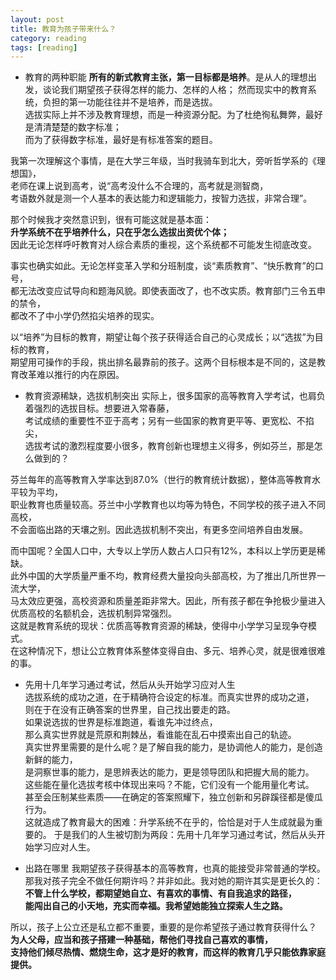 ```yaml
---
layout: post
title: 教育为孩子带来什么？
category: reading
tags: [reading]
---
```


+ 教育的两种职能
**所有的新式教育主张，第一目标都是培养**。是从人的理想出发，谈论我们期望孩子获得怎样的能力、怎样的人格；
然而现实中的教育系统，负担的第一功能往往并不是培养，而是选拔。  
选拔实际上并不涉及教育理想，而是一种资源分配。为了杜绝徇私舞弊，最好是清清楚楚的数字标准；  
而为了获得数字标准，最好是有标准答案的题目。  

我第一次理解这个事情，是在大学三年级，当时我骑车到北大，旁听哲学系的《理想国》，  
老师在课上说到高考，说“高考没什么不合理的，高考就是测智商，  
考语数外就是测一个人基本的表达能力和逻辑能力，按智力选拔，非常合理”。

那个时候我才突然意识到，很有可能这就是基本面：  
**升学系统不在乎培养什么，只在乎怎么选拔出资优个体；**  
因此无论怎样呼吁教育对人综合素质的重视，这个系统都不可能发生彻底改变。  

事实也确实如此。无论怎样变革入学和分班制度，谈“素质教育”、“快乐教育”的口号，  
都无法改变应试导向和题海风貌。即使表面改了，也不改实质。教育部门三令五申的禁令，  
都改不了中小学仍然掐尖培养的现实。

以“培养”为目标的教育，期望让每个孩子获得适合自己的心灵成长；以“选拔”为目标的教育，  
期望用可操作的手段，挑出排名最靠前的孩子。这两个目标根本是不同的，这是教育改革难以推行的内在原因。 

+ 教育资源稀缺，选拔机制突出
实际上，很多国家的高等教育入学考试，也肩负着强烈的选拔目标。想要进入常春藤，  
考试成绩的重要性不亚于高考；另有一些国家的教育更平等、更宽松、不掐尖，  
选拔考试的激烈程度要小很多，教育创新也理想主义得多，例如芬兰，那是怎么做到的？

芬兰每年的高等教育入学率达到87.0%（世行的教育统计数据），整体高等教育水平较为平均，  
职业教育也质量较高。芬兰中小学教育也以均等为特色，不同学校的孩子进入不同高校，  
不会面临出路的天壤之别。因此选拔机制不突出，有更多空间培养自由发展。

而中国呢？全国人口中，大专以上学历人数占人口只有12%，本科以上学历更是稀缺。  
此外中国的大学质量严重不均，教育经费大量投向头部高校，为了推出几所世界一流大学，  
马太效应更强，高校资源和质量差距非常大。因此，所有孩子都在争抢极少量进入优质高校的名额机会，选拔机制异常强烈。  
这就是教育系统的现状：优质高等教育资源的稀缺，使得中小学学习呈现争夺模式。  
在这种情况下，想让公立教育体系整体变得自由、多元、培养心灵，就是很难很难的事。

+ 先用十几年学习通过考试，然后从头开始学习应对人生  
选拔系统的成功之道，在于精确符合设定的标准。而真实世界的成功之道，  
则在于在没有正确答案的世界里，自己找出要走的路。  
如果说选拔的世界是标准跑道，看谁先冲过终点，  
那么真实世界就是荒原和荆棘丛，看谁能在乱石中摸索出自己的轨迹。  
真实世界里需要的是什么呢？是了解自我的能力，是协调他人的能力，是创造新鲜的能力，  
是洞察世事的能力，是思辨表达的能力，更是领导团队和把握大局的能力。  
这些能在量化选拔考核中体现出来吗？不能，它们没有一个能用量化考试。  
甚至会压制某些素质——在确定的答案照耀下，独立创新和另辟蹊径都是傻瓜行为。  
这就造成了教育最大的困难：升学系统不在乎的，恰恰是对于人生成就最为重要的。
于是我们的人生被切割为两段：先用十几年学习通过考试，然后从头开始学习应对人生。

+ 出路在哪里 
我期望孩子获得基本的高等教育，也真的能接受非常普通的学校。  
那我对孩子完全不做任何期许吗？并非如此。我对她的期许其实是更长久的：  
**不管上什么学校，都期望她自立、有喜欢的事情、有自我追求的路径，  
能闯出自己的小天地，充实而幸福。我希望她能独立探索人生之路。**

所以，孩子上公立还是私立都不重要，重要的是你希望孩子通过教育获得什么？  
**为人父母，应当和孩子搭建一种基础，帮他们寻找自己喜欢的事情，  
支持他们倾尽热情、燃烧生命，这才是好的教育，而这样的教育几乎只能依靠家庭提供。**  






